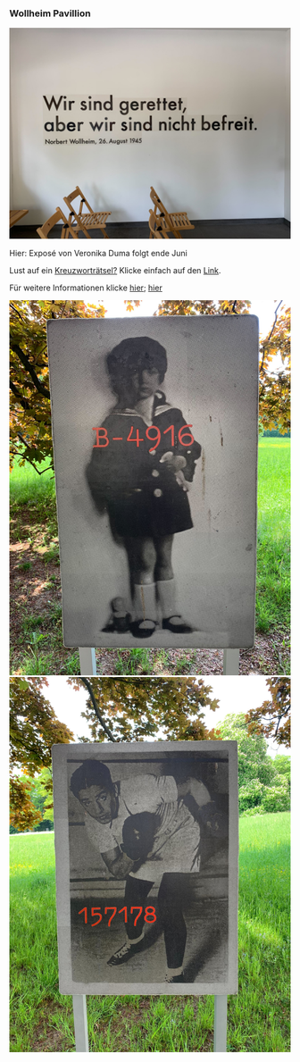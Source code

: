 ### Wollheim Pavillion


![Wandspruch Pavillion](Bild1.jpg)

Hier: Exposé von Veronika Duma folgt ende Juni

Lust auf ein [Kreuzworträtsel?](https://www.xwords-generator.de/de/solve/dshbk) Klicke einfach auf den [Link](https://www.xwords-generator.de/de/solve/dshbk). 


Für weitere Informationen klicke [hier](http://www.wollheim-memorial.de/de/home); [hier](https://www.fritz-bauer-institut.de)


![Frage1](Bild2.jpg) ![Frage2](Bild3.jpg)

